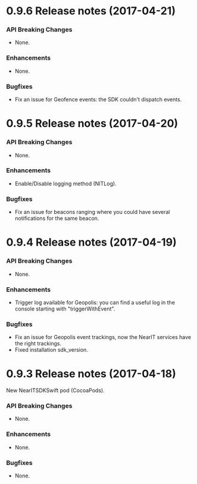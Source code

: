 0.9.6 Release notes (2017-04-21)
=============================================================

### API Breaking Changes

* None.

### Enhancements

* None.

### Bugfixes

* Fix an issue for Geofence events: the SDK couldn't dispatch events.

0.9.5 Release notes (2017-04-20)
=============================================================

### API Breaking Changes

* None.

### Enhancements

* Enable/Disable logging method (NITLog).

### Bugfixes

* Fix an issue for beacons ranging where you could have several notifications for the same beacon.

0.9.4 Release notes (2017-04-19)
=============================================================

### API Breaking Changes

* None.

### Enhancements

* Trigger log available for Geopolis: you can find a useful log in the console starting with "triggerWithEvent".

### Bugfixes

* Fix an issue for Geopolis event trackings, now the NearIT services have the right trackings.
* Fixed installation sdk_version.

0.9.3 Release notes (2017-04-18)
=============================================================

New NearITSDKSwift pod (CocoaPods).

### API Breaking Changes

* None.

### Enhancements

* None.

### Bugfixes

* None.
